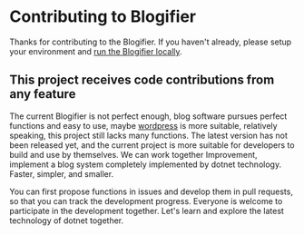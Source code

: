 # Contributing to Blogifier
Thanks for contributing to the Blogifier. If you haven't already, please setup your environment and [run the Blogifier locally](https://github.com/blogifierdotnet/Blogifier/blob/main/README.md#development).

## This project receives code contributions from any feature
The current Blogifier is not perfect enough, blog software pursues perfect functions and easy to use, maybe [wordpress](https://wordpress.org) is more suitable, relatively speaking, this project still lacks many functions. The latest version has not been released yet, and the current project is more suitable for developers to build and use by themselves. We can work together Improvement, implement a blog system completely implemented by dotnet technology. Faster, simpler, and smaller.

You can first propose functions in issues and develop them in pull requests, so that you can track the development progress. Everyone is welcome to participate in the development together. Let's learn and explore the latest technology of dotnet together.
